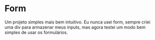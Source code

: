 # Form

Um projeto simples mais bem intuitivo. Eu nunca usei form, sempre criei uma div para armazenar meus inputs, mas agora testei um modo bem simples de usar os formulários.